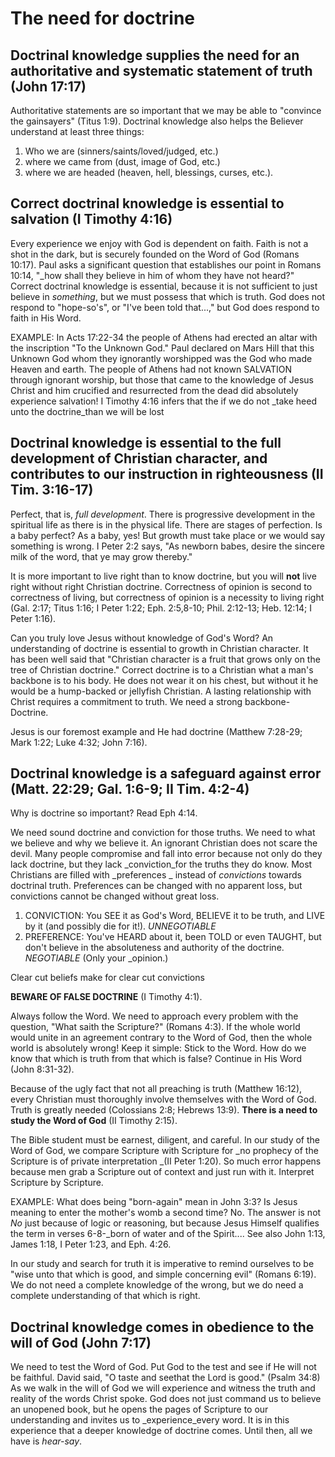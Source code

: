 # The need for doctrine

## Doctrinal knowledge supplies the need for an authoritative and systematic statement of truth (John 17:17)

Authoritative statements are so important that we may be able to "convince the gainsayers" (Titus 1:9). Doctrinal knowledge also helps the Believer understand at least three things: 

1. Who we are (sinners/saints/loved/judged, etc.)
2. where we came from (dust, image of God, etc.)
3. where we are headed (heaven, hell, blessings, curses, etc.).

## Correct doctrinal knowledge is essential to salvation (I Timothy 4:16)

Every experience we enjoy with God is dependent on faith. Faith is not a shot in the dark, but is securely founded on the Word of God (Romans 10:17). Paul asks a significant question that establishes our point in Romans 10:14, "_how shall they believe in him of whom they have not heard?" Correct doctrinal knowledge is essential, because it is not sufficient to just believe in _something_, but we must possess that which is truth. God does not respond to "hope-so's", or "I've been told that...," but God does respond to faith in His Word.

EXAMPLE: In Acts 17:22-34 the people of Athens had erected an altar with the inscription "To the Unknown God." Paul declared on Mars Hill that this Unknown God whom they ignorantly worshipped was the God who made Heaven and earth. The people of Athens had not known SALVATION through ignorant worship, but those that came to the knowledge of Jesus Christ and him crucified and resurrected from the dead did absolutely experience salvation! I Timothy 4:16 infers that the if we do not _take heed unto the doctrine_than we will be lost

## Doctrinal knowledge is essential to the full development of Christian character, and contributes to our instruction in righteousness (II Tim. 3:16-17)

Perfect, that is, _full development_. There is progressive development in the spiritual life as there is in the physical life. There are stages of perfection. Is a baby perfect? As a baby, yes! But growth must take place or we would say something is wrong. I Peter 2:2 says, "As newborn babes, desire the sincere milk of the word, that ye may grow thereby."

It is more important to live right than to know doctrine, but you will **not** live right without right Christian doctrine. Correctness of opinion is second to correctness of living, but correctness of opinion is a necessity to living right (Gal. 2:17; Titus 1:16; I Peter 1:22; Eph. 2:5,8-10; Phil. 2:12-13; Heb. 12:14; I Peter 1:16).

Can you truly love Jesus without knowledge of God's Word? An understanding of doctrine is essential to growth in Christian character. It has been well said that "Christian character is a fruit that grows only on the tree of Christian doctrine." Correct doctrine is to a Christian what a man's backbone is to his body. He does not wear it on his chest, but without it he would be a hump-backed or jellyfish Christian. A lasting relationship with Christ requires a commitment to truth. We need a strong backbone-Doctrine.

Jesus is our foremost example and He had doctrine (Matthew 7:28-29; Mark 1:22; Luke 4:32; John 7:16).

## Doctrinal knowledge is a safeguard against error (Matt. 22:29; Gal. 1:6-9; II Tim. 4:2-4)

Why is doctrine so important? Read Eph 4:14.

We need sound doctrine and conviction for those truths. We need to what we believe and why we believe it. An ignorant Christian does not scare the devil. Many people compromise and fall into error because not only do they lack doctrine, but they lack _conviction_for the truths they do know. Most Christians are filled with _preferences _ instead of _convictions_ towards doctrinal truth. Preferences can be changed with no apparent loss, but convictions cannot be changed without great loss.

1. CONVICTION: You SEE it as God's Word, BELIEVE it to be truth, and LIVE by it (and possibly die for it!). _UNNEGOTIABLE_
2. PREFERENCE: You've HEARD about it, been TOLD or even TAUGHT, but don't believe in the absoluteness and authority of the doctrine. _NEGOTIABLE_ (Only your _opinion.)

Clear cut beliefs make for clear cut convictions

**BEWARE OF FALSE DOCTRINE** (I Timothy 4:1).

Always follow the Word. We need to approach every problem with the question, "What saith the Scripture?" (Romans 4:3). If the whole world would unite in an agreement contrary to the Word of God, then the whole world is absolutely wrong! Keep it simple: Stick to the Word. How do we know that which is truth from that which is false? Continue in His Word (John 8:31-32).

Because of the ugly fact that not all preaching is truth (Matthew 16:12), every Christian must thoroughly involve themselves with the Word of God. Truth is greatly needed (Colossians 2:8; Hebrews 13:9). **There is a need to study the Word of God** (II Timothy 2:15).

The Bible student must be earnest, diligent, and careful. In our study of the Word of God, we compare Scripture with Scripture for _no prophecy of the Scripture is of private interpretation _(II Peter 1:20). So much error happens because men grab a Scripture out of context and just run with it. Interpret Scripture by Scripture.

EXAMPLE: What does being "born-again" mean in John 3:3? Is Jesus meaning to enter the mother's womb a second time? No. The answer is not _No_ just because of logic or reasoning, but because Jesus Himself qualifies the term in verses 6-8-_born of water and of the Spirit.... See also John 1:13, James 1:18, I Peter 1:23, and Eph. 4:26.

In our study and search for truth it is imperative to remind ourselves to be "wise unto that which is good, and simple concerning evil" (Romans 6:19). We do not need a complete knowledge of the wrong, but we do need a complete understanding of that which is right.

## Doctrinal knowledge comes in obedience to the will of God (John 7:17)

We need to test the Word of God. Put God to the test and see if He will not be faithful. David said, "O taste and seethat the Lord is good." (Psalm 34:8) As we walk in the will of God we will experience and witness the truth and reality of the words Christ spoke. God does not just command us to believe an unopened book, but he opens the pages of Scripture to our understanding and invites us to _experience_every word. It is in this experience that a deeper knowledge of doctrine comes. Until then, all we have is _hear-say_.
